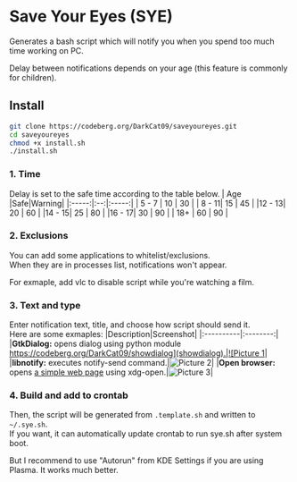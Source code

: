 # Save Your Eyes (SYE)

Generates a bash script which will notify you
when you spend too much time working on PC.

Delay between notifications depends on your age
(this feature is commonly for children).

## Install
```bash
git clone https://codeberg.org/DarkCat09/saveyoureyes.git
cd saveyoureyes
chmod +x install.sh
./install.sh
```

### 1. Time
Delay is set to the safe time according to the table below.
|  Age  |Safe|Warning|
|:-----:|:--:|:-----:|
| 5 - 7 | 10 |  30   |
| 8 - 11| 15 |  45   |
|12 - 13| 20 |  60   |
|14 - 15| 25 |  80   |
|16 - 17| 30 |  90   |
|  18+  | 60 |  90   |

### 2. Exclusions
You can add some applications to whitelist/exclusions.  
When they are in processes list, notifications won't appear.

For exmaple, add vlc to disable script while you're watching a film.

### 3. Text and type
Enter notification text, title, and choose how script should send it.  
Here are some exmaples:
|Description|Screenshot|
|:----------|:--------:|
|**GtkDialog:** opens dialog using python module [https://codeberg.org/DarkCat09/showdialog](showdialog).|![Picture 1](https://i.ibb.co/qDPX20K/gtkdialog.png)|
|**libnotify:** executes notify-send command.|![Picture 2](https://i.ibb.co/5syChrV/notifysend.png)|
|**Open browser:** opens [a simple web page](https://codeberg.org/DarkCat09/pages/src/branch/main/text/index.html) using xdg-open.|![Picture 3](https://i.ibb.co/vhRsrFq/browser.png)|

### 4. Build and add to crontab
Then, the script will be generated from `.template.sh` and written to `~/.sye.sh`.  
If you want, it can automatically update crontab to run sye.sh after system boot.

But I recommend to use "Autorun" from KDE Settings if you are using Plasma. It works much better.
